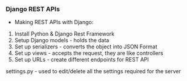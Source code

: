 ### Django REST APIs

- Making REST APIs with Django:

1. Install Python & Django Rest Framework
2. Setup Django models - holds the data
3. Set up serializers - converts the object into JSON Format
4. Set up views - accepts the request, they are like controllers
5. Set up URLs - create different endpoints for REST API

settings.py - used to edit/delete all the settings required for the server